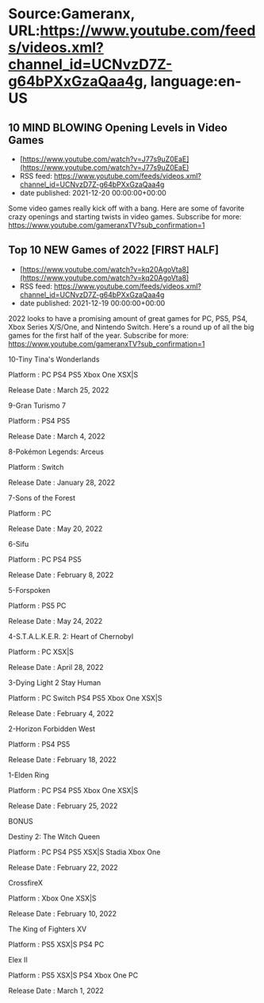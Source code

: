 # Source:Gameranx, URL:https://www.youtube.com/feeds/videos.xml?channel_id=UCNvzD7Z-g64bPXxGzaQaa4g, language:en-US

## 10 MIND BLOWING Opening Levels in Video Games
 - [https://www.youtube.com/watch?v=J77s9uZ0EaE](https://www.youtube.com/watch?v=J77s9uZ0EaE)
 - RSS feed: https://www.youtube.com/feeds/videos.xml?channel_id=UCNvzD7Z-g64bPXxGzaQaa4g
 - date published: 2021-12-20 00:00:00+00:00

Some video games really kick off with a bang. Here are some of favorite crazy openings and starting twists in video games.
Subscribe for more: https://www.youtube.com/gameranxTV?sub_confirmation=1

## Top 10 NEW Games of 2022 [FIRST HALF]
 - [https://www.youtube.com/watch?v=kq20AgoVta8](https://www.youtube.com/watch?v=kq20AgoVta8)
 - RSS feed: https://www.youtube.com/feeds/videos.xml?channel_id=UCNvzD7Z-g64bPXxGzaQaa4g
 - date published: 2021-12-19 00:00:00+00:00

2022 looks to have a promising amount of great games for PC, PS5, PS4, Xbox Series X/S/One, and Nintendo Switch. Here's a round up of all the big games for the first half of the year.
Subscribe for more: https://www.youtube.com/gameranxTV?sub_confirmation=1

10-Tiny Tina's Wonderlands 

Platform : PC PS4 PS5 Xbox One XSX|S 

Release Date : March 25, 2022 



9-Gran Turismo 7 

Platform : PS4 PS5

Release Date : March 4, 2022 



8-Pokémon Legends: Arceus 

Platform : Switch

Release Date : January 28, 2022 



7-Sons of the Forest 

Platform : PC

Release Date : May 20, 2022



6-Sifu 

Platform : PC PS4 PS5

Release Date : February 8, 2022 



5-Forspoken 

Platform : PS5 PC

Release Date : May 24, 2022 



4-S.T.A.L.K.E.R. 2: Heart of Chernobyl

Platform : PC XSX|S 

Release Date : April 28, 2022 



3-Dying Light 2 Stay Human 

Platform : PC Switch PS4 PS5 Xbox One XSX|S 

Release Date : February 4, 2022



2-Horizon Forbidden West 

Platform : PS4 PS5

Release Date : February 18, 2022



1-Elden Ring 

Platform : PC PS4 PS5 Xbox One XSX|S 

Release Date : February 25, 2022 



BONUS

Destiny 2: The Witch Queen 

Platform : PC PS4 PS5 XSX|S Stadia Xbox One 

Release Date : February 22, 2022 



CrossfireX 

Platform : Xbox One XSX|S 

Release Date : February 10, 2022 



The King of Fighters XV 

Platform : PS5 XSX|S PS4 PC



Elex II 

Platform : PS5 XSX|S PS4 Xbox One PC

Release Date : March 1, 2022

